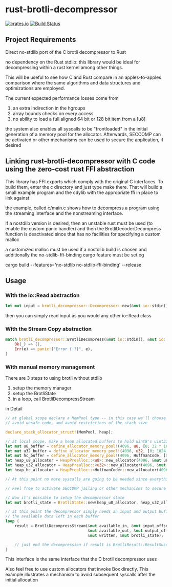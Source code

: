# rust-brotli-decompressor

[![crates.io](http://meritbadge.herokuapp.com/brotli-decompressor)](https://crates.io/crates/brotli)
[![Build Status](https://travis-ci.org/dropbox/rust-brotli-decompressor.svg?branch=master)](https://travis-ci.org/dropbox/rust-brotli-decompressor)

## Project Requirements

Direct no-stdlib port of the C brotli decompressor to Rust

no dependency on the Rust stdlib: this library would be ideal for decompressing within a rust kernel among other things.

This will be useful to see how C and Rust compare in an apples-to-apples
comparison where the same algorithms and data structures and
optimizations are employed.

The current expected performance losses come from

1. an extra indirection in the hgroups
2. array bounds checks on every access
3. no ability to load a full aligned 64 bit or 128 bit item from a [u8]

the system also enables all syscalls to be "frontloaded" in the initial generation
of a memory pool for the allocator. Afterwards, SECCOMP can be activated or
other mechanisms can be used to secure the application, if desired

## Linking rust-brotli-decompressor with C code using the zero-cost rust FFI abstraction

This library has FFI exports which comply with the original C interfaces.
To build them, enter the c directory and just type make there.
That will build a small example program and the cdylib with the appropriate ffi in place to link against

the example, called c/main.c shows how to decompress a program using the streaming interface and the nonstreaming interface.

If a nostdlib version is desired, then an unstable rust must be used (to enable the custom panic handler)
and then the BrotliDecoderDecompress function is deactivated since that has no facilities for specifying a custom malloc

a customized malloc must be used if a nostdlib build is chosen and additionally the no-stdlib-ffi-binding cargo feature must be set
eg

cargo build --features='no-stdlib no-stdlib-ffi-binding' --release


## Usage

### With the io::Read abstraction

```rust
let mut input = brotli_decompressor::Decompressor::new(&mut io::stdin(), 4096 /* buffer size */);
```
then you can simply read input as you would any other io::Read class

### With the Stream Copy abstraction

```rust
match brotli_decompressor::BrotliDecompress(&mut io::stdin(), &mut io::stdout(), 65536 /* buffer size */) {
    Ok(_) => {},
    Err(e) => panic!("Error {:?}", e),
}
```

### With manual memory management

There are 3 steps to using brotli without stdlib

1. setup the memory manager
2. setup the BrotliState
3. in a loop, call BrotliDecompressStream

in Detail

```rust
// at global scope declare a MemPool type -- in this case we'll choose the heap to
// avoid unsafe code, and avoid restrictions of the stack size

declare_stack_allocator_struct!(MemPool, heap);

// at local scope, make a heap allocated buffers to hold uint8's uint32's and huffman codes
let mut u8_buffer = define_allocator_memory_pool!(4096, u8, [0; 32 * 1024 * 1024], heap);
let mut u32_buffer = define_allocator_memory_pool!(4096, u32, [0; 1024 * 1024], heap);
let mut hc_buffer = define_allocator_memory_pool!(4096, HuffmanCode, [0; 4 * 1024 * 1024], heap);
let heap_u8_allocator = HeapPrealloc::<u8>::new_allocator(4096, &mut u8_buffer, bzero);
let heap_u32_allocator = HeapPrealloc::<u32>::new_allocator(4096, &mut u32_buffer, bzero);
let heap_hc_allocator = HeapPrealloc::<HuffmanCode>::new_allocator(4096, &mut hc_buffer, bzero);

// At this point no more syscalls are going to be needed since everything can come from the allocators.

// Feel free to activate SECCOMP jailing or other mechanisms to secure your application if you wish.

// Now it's possible to setup the decompressor state
let mut brotli_state = BrotliState::new(heap_u8_allocator, heap_u32_allocator, heap_hc_allocator);

// at this point the decompressor simply needs an input and output buffer and the ability to track
// the available data left in each buffer
loop {
    result = BrotliDecompressStream(&mut available_in, &mut input_offset, &input.slice(),
                                    &mut available_out, &mut output_offset, &mut output.slice_mut(),
                                    &mut written, &mut brotli_state);

    // just end the decompression if result is BrotliResult::ResultSuccess or BrotliResult::ResultFailure
}
```

This interface is the same interface that the C brotli decompressor uses

Also feel free to use custom allocators that invoke Box directly.
This example illustrates a mechanism to avoid subsequent syscalls after the initial allocation
